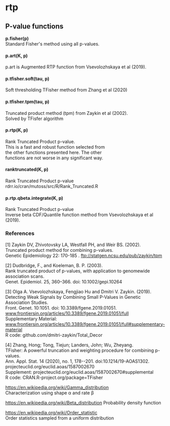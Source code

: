 # rtp

## P-value functions

**p.fisher(p)**  
Standard Fisher's method using all p-values.  

#### p.art(K, p)  
p.art is Augmented RTP function from Vsevolozhskaya et al (2019).  

#### p.tfisher.soft(tau, p)  
Soft thresholding TFisher method from Zhang et al (2020)  

#### p.tfisher.tpm(tau, p)  
Truncated product method (tpm) from Zaykin et al (2002).    
Solved by TFisfer algorithm  


#### p.rtp(K, p)  
Rank Truncated Product p-value.  
This is a fast and robust function selected from  
the other functions presented here. The other  
functions are not worse in any significant way.  

#### ranktruncated(K, p)  
Rank Truncated Product p-value  
rdrr.io/cran/mutoss/src/R/Rank_Truncated.R  

#### p.rtp.qbeta.integrate(K, p)  
Rank Truncated Product p-value  
Inverse beta CDF/Quantile function method from Vsevolozhskaya et al (2019).

### References  
[1] Zaykin DV, Zhivotovsky LA, Westfall PH, and Weir BS. (2002).   
Truncated product method for combining p-values.   
Genetic Epidemiology 22: 170-185  .
ftp://statgen.ncsu.edu/pub/zaykin/tpm  

[2] Dudbridge, F., and Koeleman, B. P. (2003).   
Rank truncated product of p-values, with application to genomewide association scans.   
Genet. Epidemiol. 25, 360–366. doi: 10.1002/gepi.10264  

[3] Olga A. Vsevolozhskaya, Fengjiao Hu and Dmitri V. Zaykin. (2019).  
Detecting Weak Signals by Combining Small P-Values in Genetic Association Studies.  
Front. Genet. 10:1051. doi: 10.3389/fgene.2019.01051.  
www.frontiersin.org/articles/10.3389/fgene.2019.01051/full  
Supplementary Material:  
www.frontiersin.org/articles/10.3389/fgene.2019.01051/full#supplementary-material  
R code: github.com/dmitri-zaykin/Total_Decor  

[4] Zhang, Hong; Tong, Tiejun; Landers, John; Wu, Zheyang.  
TFisher: A powerful truncation and weighting procedure for combining p-values.  
Ann. Appl. Stat. 14 (2020), no. 1, 178--201. doi:10.1214/19-AOAS1302.  
projecteuclid.org/euclid.aoas/1587002670  
Supplement: projecteuclid.org/euclid.aoas/1587002670#supplemental  
R code: CRAN.R-project.org/package=TFisher  

https://en.wikipedia.org/wiki/Gamma_distribution  
Characterization using shape α and rate β  

https://en.wikipedia.org/wiki/Beta_distribution 
Probability density function 

https://en.wikipedia.org/wiki/Order_statistic   
Order statistics sampled from a uniform distribution  
